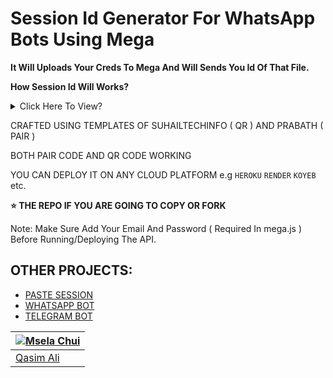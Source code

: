 # Session Id Generator For WhatsApp Bots Using Mega

**It Will Uploads Your Creds To Mega And Will Sends You Id Of That File.**


**How Session Id Will Works?**
<details>
  <summary>Click Here To View?</summary>
  <p>

  ```js
import { fileURLToPath } from 'url'; 

import path from 'path'; 

import { writeFileSync } from 'fs'; 

import * as mega from 'megajs'; 
// This imports everything from the `megajs` module (which is a JavaScript library to interact with Mega.nz) as an object `mega`.
// This module allows interacting with files stored on the Mega cloud storage.

async function SaveCreds(txt) { 
  // Declares an asynchronous function named `SaveCreds` that takes `txt` as an argument. The function will save credentials ( in JSON format) to a local file.

  const __filename = fileURLToPath(import.meta.url); 
  // `import.meta.url` gives the URL of the current module. The `fileURLToPath` function converts that URL to a file path for the current file.

  const __dirname = path.dirname(__filename); 
  // `path.dirname` extracts the directory name from the `__filename` path, so it provides the path to the directory containing the current file.

  const megaCode = txt.replace('', ''); 
  //if you did used some prefix before the session id

  const megaUrl = `https://mega.nz/file/${megaCode}`; 
  // Creates a Mega URL using the `file id` . It constructs the full URL to access the file stored on Mega.

  console.log(megaUrl); 
  // Logs the generated Mega URL to the console for debugging or confirmation purposes.

  const file = mega.File.fromURL(megaUrl); 
  // Uses the `mega.File.fromURL` method from `megajs` to create a `file` object from the Mega URL. This object represents the file to be downloaded.

  try {

    const stream = file.download(); 
    // Downloads the file from Mega as a stream. This returns a readable stream of the file's data.

    let data = ''; 
    // Initializes an empty string `data` to accumulate the chunks of data downloaded from the stream.

    for await (const chunk of stream) { 
      // Iterates over each chunk in the stream asynchronously (i.e., handles the data as it is downloaded).
      
      data += chunk.toString(); 
      // Converts each chunk (which may be a Buffer) to a string and appends it to the `data` variable.
    }

    const credsPath = path.join(__dirname, '..', 'session', 'creds.json'); 
    // Joins several path segments to form the path to save the credentials file (it goes up one directory level and then to `session/creds.json`).

    writeFileSync(credsPath, data); 
    // Writes the `data` (credentials) to the `creds.json` file synchronously at the specified `credsPath`.

    console.log('Saved credentials to', credsPath); 
    // Logs a message to the console indicating that the credentials were successfully saved to the specified path.

  } catch (error) { 
    // If an error occurs during the download or file writing process, this block catches it.

    console.error('Error downloading or saving credentials:', error); 
    // Logs the error message to the console, providing feedback if something goes wrong.
  }
}

export default SaveCreds; 
// Exports the `SaveCreds` function as the default export of this module, making it available for use in main file.


//Now Import Function In Main File
dotenv.config()
import SaveCreds from './some-file.js'

async function main() {
  const txt = process.env.SESSION_ID

  if (!txt) {
    console.error('Environment variable not found.')
    return
  }

  try {
    await SaveCreds(txt)
    console.log('process SaveCreds completed.')
  } catch (error) {
    console.error('Error:', error)
  }
}

main()
// Now Use Further code 
```
</p>
</details>


CRAFTED USING TEMPLATES OF SUHAILTECHINFO ( QR )  AND PRABATH ( PAIR )

BOTH PAIR CODE AND QR CODE WORKING

YOU CAN DEPLOY IT ON ANY CLOUD PLATFORM e.g `HEROKU` `RENDER` `KOYEB` etc.

**⭐ THE REPO IF YOU ARE GOING TO COPY OR FORK**

Note: Make Sure Add Your Email And Password ( Required In mega.js ) Before Running/Deploying The API.

## OTHER PROJECTS:

- [PASTE SESSION](https://github.com/Mselachui03/CHUI-MASTER-BOT-PAIR)
- [WHATSAPP BOT](https://github.com/Mselachui03/CHUI-MASTER-BOT)
- [TELEGRAM BOT](https://github.com/Mselachui03/Telegram-bot#readme)



| [![Msela Chui](https://github.com/Mselachui03.png?size=100)](https://github.com/Mselachui03) |
| --- |
| [Qasim Ali](https://github.com/Mselachui03) |
